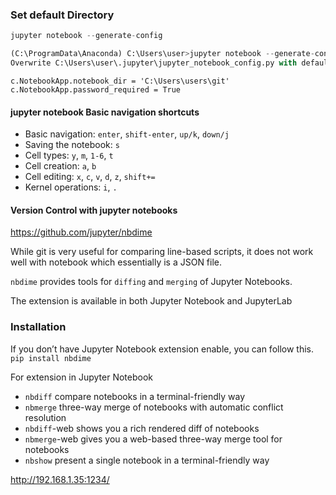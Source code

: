 ### Set default Directory

```python
jupyter notebook --generate-config

(C:\ProgramData\Anaconda) C:\Users\user>jupyter notebook --generate-config
Overwrite C:\Users\user\.jupyter\jupyter_notebook_config.py with default config? [y/N]

```
```
c.NotebookApp.notebook_dir = 'C:\Users\users\git'
c.NotebookApp.password_required = True
```


#### jupyter notebook Basic navigation shortcuts
* Basic navigation: <code>enter</code>, <code>shift-enter</code>, <code>up/k</code>, <code>down/j</code>
* Saving the notebook: <code>s</code>
* Cell types: <code>y</code>, <code>m</code>, <code>1-6</code>, <code>t</code>
* Cell creation: <code>a</code>, <code>b</code>
* Cell editing: <code>x</code>, <code>c</code>, <code>v</code>, <code>d</code>, <code>z</code>, <code>shift+=</code>
* Kernel operations: <code>i</code>, <code>.</code>


#### Version Control with  jupyter notebooks

https://github.com/jupyter/nbdime

While git is very useful for comparing line-based scripts, it does not work well with notebook which essentially is a JSON file.

<code>nbdime</code> provides tools for <code>diffing</code> and <code>merging</code> of Jupyter Notebooks.


  The extension is available in both Jupyter Notebook and JupyterLab


### Installation
If you don’t have Jupyter Notebook extension enable, you can follow this.
<code>pip install nbdime</code>

For extension in Jupyter Notebook

* <code>nbdiff</code> compare notebooks in a terminal-friendly way
* <code>nbmerge</code> three-way merge of notebooks with automatic conflict resolution
* <code>nbdiff</code>-web shows you a rich rendered diff of notebooks
* <code>nbmerge</code>-web gives you a web-based three-way merge tool for notebooks
* <code>nbshow</code> present a single notebook in a terminal-friendly way

http://192.168.1.35:1234/
